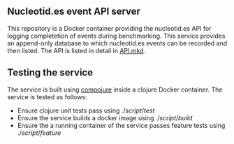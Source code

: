 ## Nucleotid.es event API server

This repository is a Docker container providing the nucleotid.es API for
logging completetion of events during benchmarking. This service provides an
append-only database to which nucleotid.es events can be recorded and then
listed. The API is listed in detail in [API.mkd][].

## Testing the service

The service is built using [compojure][] inside a clojure Docker container. The
service is tested as follows:

  * Ensure clojure unit tests pass using $./script/test$
  * Ensure the service builds a docker image using $./script/build$
  * Ensure the a running container of the service passes feature tests using
    $./script/feature$

[compojure]: https://github.com/weavejester/compojure
[API.mkd]: https://github.com/nucleotides/event-api/blob/master/API.mk://github.com/nucleotides/event-api/blob/master/API.mkd
